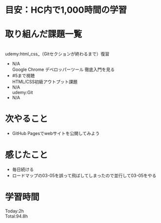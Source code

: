 # 目安：HC内で1,000時間の学習
# 取り組んだ課題一覧
<br>udemy:html_css_（Gitセクションが終わるまで）復習
- N/A
<br>Google Chrome デベロッパーツール 徹底入門を見る
- #5まで視聴
<br>HTML/CSS初級アウトプット課題
- N/A
<br>udemy:Git
- N/A
# 次やること
- GitHub Pagesでwebサイトを公開してみよう
# 感じたこと
- 毎日続ける
- ロードマップの03-05を誤って飛ばしてしまったので並行して03-05をやる
# 学習時間
Today:2h
<br>Total:94.8h
